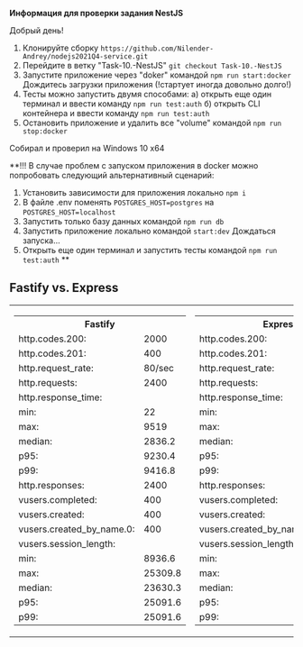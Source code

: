 **Информация для проверки задания NestJS**

Добрый день!

1. Клонируйте сборку `https://github.com/Nilender-Andrey/nodejs2021Q4-service.git`
2. Перейдите в ветку "Task-10.-NestJS" `git checkout Task-10.-NestJS`
3. Запустите приложение через "doker" командой `npm run start:docker`
   Дождитесь загрузки приложения (!стартует иногда довольно долго!)
4. Тесты можно запустить двумя способами:
   a) открыть еще один терминал и ввести команду `npm run test:auth`
   б) открыть CLI контейнера и ввести команду `npm run test:auth`
5. Остановить приложение и удалить все "volume" командой `npm run stop:docker`

Собирал и проверил на Windows 10 x64

\*\*!!! В случае проблем с запуском приложения в docker можно попробовать следующий альтернативный сценарий:

1. Установить зависимости для приложения локально `npm i`
2. В файле .env поменять `POSTGRES_HOST=postgres` на `POSTGRES_HOST=localhost`
3. Запустить только базу данных командой `npm run db`
4. Запустить приложение локально командой `start:dev`
   Дождаться запуска...
5. Открыть еще один терминал и запустить тесты командой `npm run test:auth`
   \*\*

## **Fastify vs. Express**

<table>
           <tr>
              <td>
                <table>
                  <tr>
                    <th colspan="2">Fastify</th>
                  </tr>
                  <tr>
                    <td>http.codes.200:</td>
                    <td>2000</td>
                  </tr>
                  <tr>
                    <td>http.codes.201:</td>
                    <td>400</td>
                  </tr>
                  <tr>
                    <td>http.request_rate:</td>
                    <td>80/sec</td>
                  </tr>
                  <tr>
                    <td>http.requests:</td>
                    <td>2400</td>
                  </tr>
                  <tr>
                    <td colspan="2">http.response_time:</td>
                  </tr>
                  <tr>
                    <td>min:</td>
                    <td>22</td>
                  </tr>
                  <tr>
                    <td>max:</td>
                    <td>9519</td>
                  </tr>
                  <tr>
                    <td>median:</td>
                    <td>2836.2</td>
                  </tr>
                  <tr>
                    <td>p95:</td>
                    <td>9230.4</td>
                  </tr>
                  <tr>
                    <td>p99:</td>
                    <td>9416.8</td>
                  </tr>
                  <tr>
                    <td>http.responses:</td>
                    <td>2400</td>
                  </tr>
                  <tr>
                    <td>vusers.completed:</td>
                    <td>400</td>
                  </tr>
                  <tr>
                    <td>vusers.created:</td>
                    <td>400</td>
                  </tr>
                  <tr>
                    <td>vusers.created_by_name.0:</td>
                    <td>400</td>
                  </tr>
                  <tr>
                    <td colspan="2">vusers.session_length:</td>
                  </tr>
                  <tr>
                    <td>min:</td>
                    <td>8936.6</td>
                  </tr>
                  <tr>
                    <td>max:</td>
                    <td>25309.8</td>
                  </tr>
                  <tr>
                    <td>median:</td>
                    <td>23630.3</td>
                  </tr>
                  <tr>
                    <td>p95:</td>
                    <td>25091.6</td>
                  </tr>
                  <tr>
                    <td>p99:</td>
                    <td>25091.6</td>
                  </tr>
                </table>
              </td>
              <td>
                <table>
                  <tr>
                    <th colspan="2">Express</th>
                  </tr>
                  <tr>
                    <td>http.codes.200:</td>
                    <td>2000</td>
                  </tr>
                  <tr>
                    <td>http.codes.201:</td>
                    <td>400</td>
                  </tr>
                  <tr>
                    <td>http.request_rate:</td>
                    <td>80/sec</td>
                  </tr>
                  <tr>
                    <td>http.requests:</td>
                    <td>2400</td>
                  </tr>
                  <tr>
                    <td colspan="2">http.response_time:</td>
                  </tr>
                  <tr>
                    <td>min:</td>
                    <td>35</td>
                  </tr>
                  <tr>
                    <td>max:</td>
                    <td>9704</td>
                  </tr>
                  <tr>
                    <td>median:</td>
                    <td>3011.6</td>
                  </tr>
                  <tr>
                    <td>p95:</td>
                    <td>9416.8</td>
                  </tr>
                  <tr>
                    <td>p99:</td>
                    <td>9607.1</td>
                  </tr>
                  <tr>
                    <td>http.responses:</td>
                    <td>2400</td>
                  </tr>
                  <tr>
                    <td>vusers.completed:</td>
                    <td>400</td>
                  </tr>
                  <tr>
                    <td>vusers.created:</td>
                    <td>400</td>
                  </tr>
                  <tr>
                    <td>vusers.created_by_name.0:</td>
                    <td>400</td>
                  </tr>
                  <tr>
                    <td colspan="2">vusers.session_length:</td>
                  </tr>
                  <tr>
                    <td>min:</td>
                    <td>13760.4</td>
                  </tr>
                  <tr>
                    <td>max:</td>
                    <td>26641.7</td>
                  </tr>
                  <tr>
                    <td>median:</td>
                    <td>25091.6</td>
                  </tr>
                  <tr>
                    <td>p95:</td>
                    <td>26643.2</td>
                  </tr>
                  <tr>
                    <td>p99:</td>
                    <td>26643.2</td>
                  </tr>
                </table>
              </td>
            </tr>
          </table>
